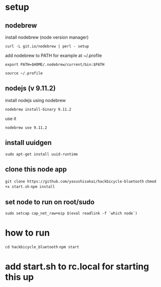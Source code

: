 
# setup

## nodebrew

install nodebrew (node version manager)

```curl -L git.io/nodebrew | perl - setup```

add nodebrew to PATH for example at ~/.profile

```export PATH=$HOME/.nodebrew/current/bin:$PATH```

```source ~/.profile```

## nodejs (v 9.11.2)

install nodejs using nodebrew

```nodebrew install-binary 9.11.2```

use it

```nodebrew use 9.11.2```

## install uuidgen

```sudo apt-get install uuid-runtime```

## clone this node app

```git clone https://github.com/yasushisakai/hackbicycle-bluetooth```
```chmod +x start.sh```
```npm install```

## set node to run on root/sudo

```sudo setcap cap_net_raw+eip $(eval readlink -f `which node`)```

# how to run
```cd hackbicycle_bluetooth```
```npm start```

# add start.sh to rc.local for starting this up
